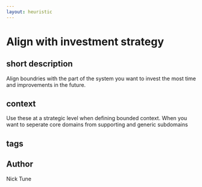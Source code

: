 ```yaml
---
layout: heuristic
---
```


# Align with investment strategy

## short description

Align boundries with the part of the system you want to invest the most time and improvements in the future.

## context

Use these at a strategic level when defining bounded context. When you want to seperate core domains from supporting and generic subdomains

## tags

## Author

Nick Tune